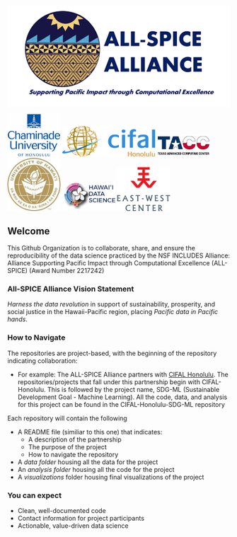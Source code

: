 <div style="text-align:center"><img src="spice_logo_circle.png" width="600" /></div>



<img src="cuh_logo.png" width="120" /> <img src="cifal_logo.png" width="210" /> <img src="tacc_logo.png" width="120" /> <img src="uh_logo.png" width="120" /> <img src="hidsi_logo.png" width="120" /> <img src="east_west_logo.png" width="120" /> 

## Welcome

This Github Organization is to collaborate, share, and ensure the reproducibility of the data science practiced by the NSF INCLUDES Alliance: Alliance Supporting Pacific Impact through Computational Excellence (ALL-SPICE) (Award Number 2217242)

### All-SPICE Alliance Vision Statement

*Harness the data revolution* in support of sustainability, prosperity, and social justice in the Hawaii-Pacific region, placing *Pacific data in Pacific hands*.

### How to Navigate

The repositories are project-based, with the beginning of the repository indicating collaboration:

  - For example: The ALL-SPICE Alliance partners with [CIFAL Honolulu](https://chaminade.edu/cifal-honolulu/). The repositories/projects that fall under this partnership begin with CIFAL-Honolulu. This is followed by the project name, SDG-ML (Sustainable Development Goal - Machine Learning). All the code, data, and analysis for this project can be found in the CIFAL-Honolulu-SDG-ML repository

Each repository will contain the following
  - A README file (similiar to this one) that indicates:
      - A description of the partnership 
      - The purpose of the project
      - How to navigate the repository
  - A *data folder* housing all the data for the project
  - An *analysis folder* housing all the code for the project
  - A *visualizations* folder housing final visualizations of the project

### You can expect 

  - Clean, well-documented code
  - Contact information for project participants
  - Actionable, value-driven data science



